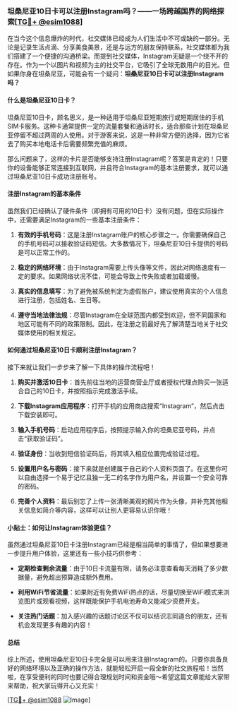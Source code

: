 ### 坦桑尼亚10日卡可以注册Instagram吗？——一场跨越国界的网络探索[[TG💪+ @esim1088](https://t.me/s/esim1088)]

在当今这个信息爆炸的时代，社交媒体已经成为人们生活中不可或缺的一部分。无论是记录生活点滴、分享美食美景，还是与远方的朋友保持联系，社交媒体都为我们搭建了一个便捷的沟通桥梁。而提到社交媒体，Instagram无疑是一个绕不开的存在。作为一个以图片和视频为主的社交平台，它吸引了全球无数用户的目光。但如果你身在坦桑尼亚，可能会有一个疑问：**坦桑尼亚10日卡可以注册Instagram吗？**

#### 什么是坦桑尼亚10日卡？

坦桑尼亚10日卡，顾名思义，是一种适用于坦桑尼亚短期旅行或短期居住的手机SIM卡服务。这种卡通常提供一定的流量套餐和通话时长，适合那些计划在坦桑尼亚停留不超过两周的人使用。对于游客来说，这是一种非常方便的选择，因为它省去了购买本地电话卡后需要频繁充值的麻烦。

那么问题来了，这样的卡片是否能够支持注册Instagram呢？答案是肯定的！只要你的设备能够正常连接到互联网，并且符合Instagram的基本注册要求，就可以通过坦桑尼亚10日卡成功注册账号。

#### 注册Instagram的基本条件

虽然我们已经确认了硬件条件（即拥有可用的10日卡）没有问题，但在实际操作中，还需要满足Instagram的一些基本注册条件：

1. **有效的手机号码**：这是注册Instagram账户的核心步骤之一。你需要确保自己的手机号码可以接收验证码短信。大多数情况下，坦桑尼亚10日卡提供的号码是可以正常工作的。
   
2. **稳定的网络环境**：由于Instagram需要上传头像等文件，因此对网络速度有一定的要求。如果网络状况不佳，可能会导致上传失败或者加载缓慢。

3. **真实的信息填写**：为了避免被系统判定为虚假账户，建议使用真实的个人信息进行注册，包括姓名、生日等。

4. **遵守当地法律法规**：尽管Instagram在全球范围内都受到欢迎，但不同国家和地区可能有不同的政策限制。因此，在注册之前最好先了解清楚当地关于社交媒体使用的相关规定。

#### 如何通过坦桑尼亚10日卡顺利注册Instagram？

接下来就让我们一步步来了解一下具体的操作流程吧！

1. **购买并激活10日卡**：首先前往当地的运营商营业厅或者授权代理点购买一张适合自己的10日卡，并按照指示完成激活手续。

2. **下载Instagram应用程序**：打开手机的应用商店搜索“Instagram”，然后点击下载安装即可。

3. **输入手机号码**：启动应用程序后，按照提示输入你的坦桑尼亚号码，并点击“获取验证码”。

4. **验证身份**：当收到短信验证码后，将其填入相应位置完成验证过程。

5. **设置用户名与密码**：接下来就是创建属于自己的个人资料页面了。在这里你可以自由选择一个易于记忆且独一无二的名字作为用户名，并设置一个安全可靠的密码。

6. **完善个人资料**：最后别忘了上传一张清晰美观的照片作为头像，并补充其他相关信息如简介等内容，这样可以让别人更容易认识你哦！

#### 小贴士：如何让Instagram体验更佳？

虽然通过坦桑尼亚10日卡注册Instagram已经是相当简单的事情了，但如果想要进一步提升用户体验，这里还有一些小技巧供参考：

- **定期检查剩余流量**：由于10日卡流量有限，请务必注意查看每天消耗了多少数据量，避免超出预算造成额外费用。
  
- **利用WiFi节省流量**：如果附近有免费WiFi热点的话，尽量切换至WiFi模式来浏览图片或观看视频，这样既能保护手机电池寿命又能减少资费开支。

- **关注热门话题**：加入感兴趣的话题讨论区不仅可以结识志同道合的朋友，还有机会发现更多有趣的内容！

#### 总结

综上所述，使用坦桑尼亚10日卡完全是可以用来注册Instagram的。只要你具备良好的网络环境以及正确的操作方法，就能轻松开启一段全新的社交旅程啦！当然啦，在享受便利的同时也要记得合理规划时间和资金哦～希望这篇文章能给大家带来帮助，祝大家玩得开心又充实！

[[TG💪+ @esim1088](https://t.me/s/esim1088) ![Image](https://i.postimg.cc/4NQfJmqS/Snipaste-2025-05-13-00-14-12.png)]
